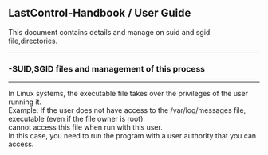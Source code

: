 ## LastControl-Handbook / User Guide
This document contains details and manage on suid and sgid file,directories.<br>

---
### -SUID,SGID files and management of this process
---
In Linux systems, the executable file takes over the privileges of the user running it.<br>
Example: If the user does not have access to the /var/log/messages file, executable (even if the file owner is root)<br>
cannot access this file when run with this user.<br>
In this case, you need to run the program with a user authority that you can access.<br>
